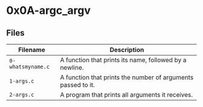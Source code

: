 # 0x0A-argc_argv

## Files 

| Filename | Description |
| -----------------------|-------------------------------------|
| `0-whatsmyname.c` | A function that prints its name, followed by a newline. |
| `1-args.c` | A function that prints the number of arguments passed to it.|
| `2-args.c` | A program that prints all arguments it receives. |
